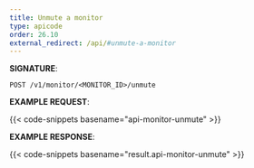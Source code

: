 ```yaml
---
title: Unmute a monitor
type: apicode
order: 26.10
external_redirect: /api/#unmute-a-monitor
---
```



**SIGNATURE**:

`POST /v1/monitor/<MONITOR_ID>/unmute`

**EXAMPLE REQUEST**:

{{< code-snippets basename="api-monitor-unmute" >}}

**EXAMPLE RESPONSE**:

{{< code-snippets basename="result.api-monitor-unmute" >}}
